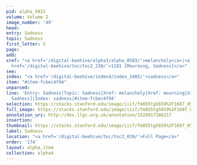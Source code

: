 ```yaml
---
pid: alpha_0822
volume: Volume 2
image_number: '49'
head: 
entry: Sadness
topic: Sadness
first_letter: S
page: 
add: 
xref: "<a href='/digital-beehive/alpha3/alpha_0583/'>melancholy</a>|<a href='/digital-beehive/alpha3/alpha_0614/'>mourning</a>|<a
  href='/digital-beehive/toc/toc2_230/'>1181 [Mourning, Sadness]</a>"
see: 
index: "<a href='/digital-beehive/index4/index_3485/'>sadness</a>"
item: "#item-fcbec4f94"
unparsed: 
line: 'Entry: Sadness|Topic: Sadness|Xref: melancholy|Xref: mourning|Xref: 1181 [Mourning,
  Sadness]|Index: sadness|#item-fcbec4f94'
selection: https://stacks.stanford.edu/image/iiif/fm855tg5659%2F1607_0516/333,3597,2999,566/full/0/default.jpg
full_image: https://stacks.stanford.edu/image/iiif/fm855tg5659%2F1607_0516/full/full/0/default.jpg
annotation_uri: http://dev.llgc.org.uk/annotation/1528917186217
insertion: 
thumbnail: https://stacks.stanford.edu/image/iiif/fm855tg5659%2F1607_0516/333,3597,600,180/250,/0/default.jpg
label: Sadness
location: "<a href='/digital-beehive/toc/toc2_039/'>Full Page</a>"
order: '174'
layout: alpha_item
collection: alpha4
---
```

